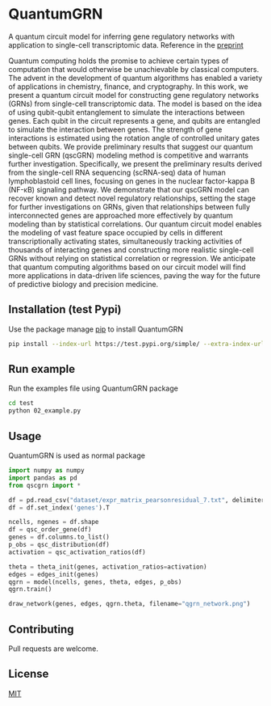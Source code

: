 # QuantumGRN
A quantum circuit model for inferring gene regulatory networks with application to single-cell transcriptomic data. Reference in the [preprint](https://arxiv.org/abs/2206.15362)

Quantum computing holds the promise to achieve certain types of computation that would otherwise be unachievable by classical computers. The advent in the development of quantum algorithms has enabled a variety of applications in chemistry, finance, and cryptography. In this work, we present a quantum circuit model for constructing gene regulatory networks (GRNs) from single-cell transcriptomic data. The model is based on the idea of using qubit-qubit entanglement to simulate the interactions between genes. Each qubit in the circuit represents a gene, and qubits are entangled to simulate the interaction between genes. The strength of gene interactions is estimated using the rotation angle of controlled unitary gates between qubits. We provide preliminary results that suggest our quantum single-cell GRN (qscGRN) modeling method is competitive and warrants further investigation. Specifically, we present the preliminary results derived from the single-cell RNA sequencing (scRNA-seq) data of human lymphoblastoid cell lines, focusing on genes in the nuclear factor-kappa B (NF-κB) signaling pathway. We demonstrate that our qscGRN model can recover known and detect novel regulatory relationships, setting the stage for further investigations on GRNs, given that relationships between fully interconnected genes are approached more effectively by quantum modeling than by statistical correlations. Our quantum circuit model enables the modeling of vast feature space occupied by cells in different transcriptionally activating states, simultaneously tracking activities of thousands of interacting genes and constructing more realistic single-cell GRNs without relying on statistical correlation or regression. We anticipate that quantum computing algorithms based on our circuit model will find more applications in data-driven life sciences, paving the way for the future of predictive biology and precision medicine.

## Installation (test Pypi)
Use the package manage [pip](https://pip.pypa.io/en/stable/) to install QuantumGRN
```bash
pip install --index-url https://test.pypi.org/simple/ --extra-index-url https://pypi.org/simple QuantumGRN
```

## Run example
Run the examples file using QuantumGRN package
```bash
cd test
python 02_example.py
```

## Usage
QuantumGRN is used as normal package
```python
import numpy as numpy
import pandas as pd
from qscgrn import *

df = pd.read_csv("dataset/expr_matrix_pearsonresidual_7.txt", delimiter='\t')
df = df.set_index('genes').T

ncells, ngenes = df.shape
df = qsc_order_gene(df)
genes = df.columns.to_list()
p_obs = qsc_distribution(df)
activation = qsc_activation_ratios(df)

theta = theta_init(genes, activation_ratios=activation)
edges = edges_init(genes)
qgrn = model(ncells, genes, theta, edges, p_obs)
qgrn.train()

draw_network(genes, edges, qgrn.theta, filename="qgrn_network.png")
```

## Contributing
Pull requests are welcome.

## License
[MIT](https://choosealicense.com/licenses/mit/)